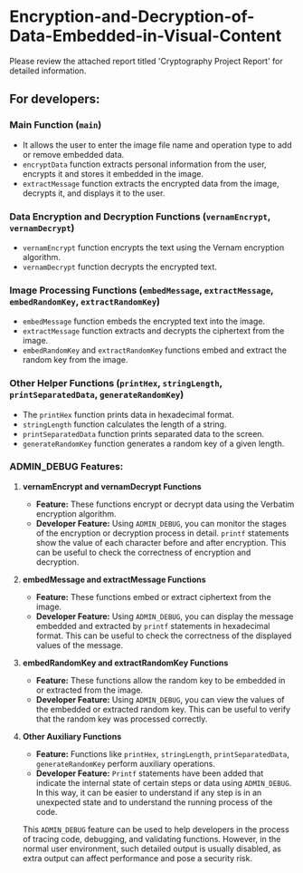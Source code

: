 # Encryption-and-Decryption-of-Data-Embedded-in-Visual-Content

Please review the attached report titled 'Cryptography Project Report' for detailed information.

## For developers:

### Main Function (`main`)

- It allows the user to enter the image file name and operation type to add or remove embedded data.
- `encryptData` function extracts personal information from the user, encrypts it and stores it embedded in the image.
- `extractMessage` function extracts the encrypted data from the image, decrypts it, and displays it to the user.

### Data Encryption and Decryption Functions (`vernamEncrypt`, `vernamDecrypt`)

- `vernamEncrypt` function encrypts the text using the Vernam encryption algorithm.
- `vernamDecrypt` function decrypts the encrypted text.

### Image Processing Functions (`embedMessage`, `extractMessage`, `embedRandomKey`, `extractRandomKey`)

- `embedMessage` function embeds the encrypted text into the image.
- `extractMessage` function extracts and decrypts the ciphertext from the image.
- `embedRandomKey` and `extractRandomKey` functions embed and extract the random key from the image.

### Other Helper Functions (`printHex`, `stringLength`, `printSeparatedData`, `generateRandomKey`)

- The `printHex` function prints data in hexadecimal format.
- `stringLength` function calculates the length of a string.
- `printSeparatedData` function prints separated data to the screen.
- `generateRandomKey` function generates a random key of a given length.

### ADMIN_DEBUG Features:

1. **vernamEncrypt and vernamDecrypt Functions**
   - **Feature:** These functions encrypt or decrypt data using the Verbatim encryption algorithm.
   - **Developer Feature:** Using `ADMIN_DEBUG`, you can monitor the stages of the encryption or decryption process in detail. `printf` statements show the value of each character before and after encryption. This can be useful to check the correctness of encryption and decryption.

2. **embedMessage and extractMessage Functions**
   - **Feature:** These functions embed or extract ciphertext from the image.
   - **Developer Feature:** Using `ADMIN_DEBUG`, you can display the message embedded and extracted by `printf` statements in hexadecimal format. This can be useful to check the correctness of the displayed values of the message.

3. **embedRandomKey and extractRandomKey Functions**
   - **Feature:** These functions allow the random key to be embedded in or extracted from the image.
   - **Developer Feature:** Using `ADMIN_DEBUG`, you can view the values of the embedded or extracted random key. This can be useful to verify that the random key was processed correctly.

4. **Other Auxiliary Functions**
   - **Feature:** Functions like `printHex`, `stringLength`, `printSeparatedData`, `generateRandomKey` perform auxiliary operations.
   - **Developer Feature:** `Printf` statements have been added that indicate the internal state of certain steps or data using `ADMIN_DEBUG`. In this way, it can be easier to understand if any step is in an unexpected state and to understand the running process of the code.

   This `ADMIN_DEBUG` feature can be used to help developers in the process of tracing code, debugging, and validating functions. However, in the normal user environment, such detailed output is usually disabled, as extra output can affect performance and pose a security risk.
